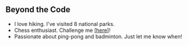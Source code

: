 ## Beyond the Code

<ul style="margin:0 0 5px;">
  <li><autocolor>I love hiking. I've visited 8 national parks.</autocolor></li>
  <li><autocolor>Chess enthusiast. Challenge me [<a href="https://www.chess.com/member/raghuth">here</a>]!</autocolor></li>
  <li><autocolor>Passionate about ping-pong and badminton. Just let me know when!</autocolor></li>
</ul>

